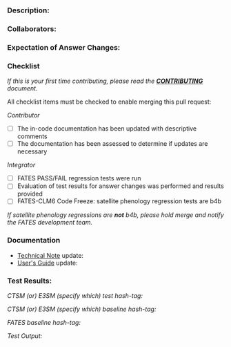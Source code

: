 <!--- Provide a general summary of your changes in the Title above -->

### Description:
<!--- Describe your changes in detail -->
<!--- please add issue number if one exists -->

### Collaborators:
<!--- List names of collaborators or people who have interacted -->
<!--- in bringing about this set of changes -->
<!--- consultation, discussions, etc. -->

### Expectation of Answer Changes:
<!--- Please describe under what conditions, if any, -->
<!--- the model is expected to generated different answers -->
<!--- from the master version of the code -->

### Checklist
<!--- Go over all the following points, and put an `x` in all the boxes that apply. -->
<!--- If you're unsure about any of these, don't hesitate to ask. We're here to help! -->
*If this is your first time contributing, please read the [**CONTRIBUTING**](https://github.com/NGEET/fates/blob/main/CONTRIBUTING.md) document.*

All checklist items must be checked to enable merging this pull request:

*Contributor*
- [ ] The in-code documentation has been updated with descriptive comments
- [ ] The documentation has been assessed to determine if updates are necessary

*Integrator*
- [ ] FATES PASS/FAIL regression tests were run
- [ ] Evaluation of test results for answer changes was performed and results provided
- [ ] FATES-CLM6 Code Freeze: satellite phenology regression tests are b4b

*If satellite phenology regressions are **not** b4b, please hold merge and notify the FATES development team.*

### Documentation
<!--- If this pull requests warrants an update to the tech doc or user's guide, and said changes have been made paste a link to the documentation pull request below.  -->
<!--- If documentation updates are needed, but changes do not yet have their own separate pull request, please create an issue on either repo so that we can keep track of necessary updates.-->
- [Technical Note](https://github.com/NGEET/fates-docs) update:
- [User's Guide](https://github.com/NGEET/fates-users-guide) update: 

### Test Results:
<!--- Non-trivial changes require the PASS/FAIL regression tests. -->
<!--- If changes to code are NOT expected to change answers, tests must -->
<!--- be run against a baseline. -->

*CTSM (or) E3SM (specify which) test hash-tag:*

*CTSM (or) E3SM (specify which) baseline hash-tag:*

*FATES baseline hash-tag:*

*Test Output:*

<!--- paste in test results here -->


<!--this template is from https://www.talater.com/open-source-templates/#/page/99--> 

